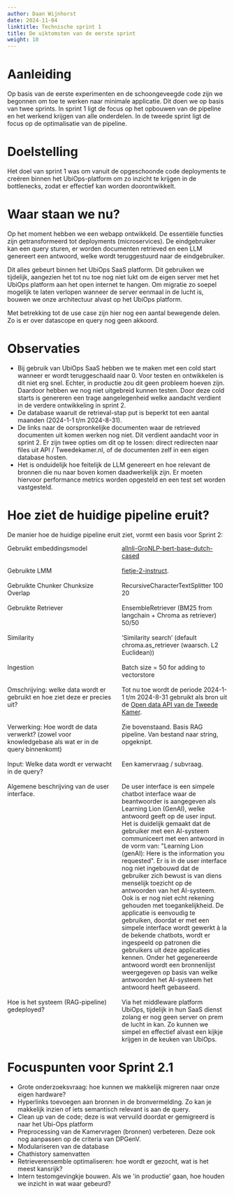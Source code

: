```yaml
---
author: Daan Wijnhorst
date: 2024-11-04
linktitle: Technische sprint 1
title: De uiktomsten van de eerste sprint
weight: 10
---
```


# Aanleiding
Op basis van de eerste experimenten en de schoongeveegde code zijn we begonnen om toe te werken naar minimale applicatie. Dit doen we op basis van twee sprints. 
In sprint 1 ligt de focus op het opbouwen van de pipeline en het werkend krijgen van alle onderdelen. In de tweede sprint ligt de focus op de optimalisatie van de pipeline.

# Doelstelling
Het doel van sprint 1 was om vanuit de opgeschoonde code deployments te creëren binnen het UbiOps-platform om zo inzicht te krijgen in de bottlenecks, zodat er effectief kan worden doorontwikkelt. 

# Waar staan we nu?
Op het moment hebben we een webapp ontwikkeld. De essentiële functies zijn getransformeerd tot deployments (microservices). De eindgebruiker kan een query sturen, er worden documenten retrieved en een LLM genereert een antwoord, welke wordt teruggestuurd naar de eindgebruiker.

Dit alles gebeurt binnen het UbiOps SaaS platform. Dit gebruiken we tijdelijk, aangezien het tot nu toe nog niet lukt om de eigen server met het UbiOps platform aan het open internet te hangen.
Om migratie zo soepel mogelijk te laten verlopen wanneer de server eenmaal in de lucht is, bouwen we onze architectuur alvast op het UbiOps platform.

Met betrekking tot de use case zijn hier nog een aantal bewegende delen. Zo is er over datascope en query nog geen akkoord.

# Observaties

- Bij gebruik van UbiOps SaaS hebben we te maken met een cold start wanneer er wordt teruggeschaald naar 0. Voor testen en ontwikkelen is dit niet erg snel. Echter, in productie zou dit geen probleem hoeven zijn. Daardoor hebben we nog niet uitgebreid kunnen testen. Door deze cold starts is genereren een trage aangelegenheid welke aandacht verdient in de verdere ontwikkeling in sprint 2.
- De database waaruit de retrieval-stap put is beperkt tot een aantal maanden (2024-1-1 t/m 2024-8-31).
- De links naar de oorspronkelijke documenten waar de retrieved documenten uit komen werken nog niet. Dit verdient aandacht voor in sprint 2. Er zijn twee opties om dit op te lossen: direct redirecten naar files uit API / Tweedekamer.nl, of de documenten zelf in een eigen database hosten.
- Het is onduidelijk hoe feitelijk de LLM genereert en hoe relevant de bronnen die nu naar boven komen daadwerkelijk zijn. Er moeten hiervoor performance metrics worden opgesteld en een test set worden vastgesteld.

# Hoe ziet de huidige pipeline eruit?
De manier hoe de huidige pipeline eruit ziet, vormt een basis voor Sprint 2:

<div style="display: flex; gap: 20px;">
  <div style="flex: 1;"> 
  Gebruikt embeddingsmodel
  </div>
  <div style="flex: 1;">
    <a href="https://huggingface.co/textgain/allnli-GroNLP-bert-base-dutch-cased">allnli-GroNLP-bert-base-dutch-cased</a>
  </div>
  </div>

<br />

<div style="display: flex; gap: 20px;">
  <div style="flex: 1;"> 
  Gebruikte LMM
  </div>
  <div style="flex: 1;">
    <a href="https://huggingface.co/BramVanroy/fietje-2-instruct">fietje-2-instruct</a>.
  </div>
  </div>

<br />

<div style="display: flex; gap: 20px;">
  <div style="flex: 1;"> 
  Gebruikte Chunker
  Chunksize
  Overlap
  </div>
  <div style="flex: 1;">
  RecursiveCharacterTextSplitter
  100
  20
  </div>
  </div>

<br />

<div style="display: flex; gap: 20px;">
  <div style="flex: 1;"> 
  Gebruikte Retriever
  </div>
  <div style="flex: 1;">
  EnsembleRetriever (BM25 from langchain + Chroma as retriever) 50/50
  </div>
  </div>

<br />

<div style="display: flex; gap: 20px;">
  <div style="flex: 1;"> 
  Similarity
  </div>
  <div style="flex: 1;">
  ‘Similarity search’ (default chroma.as_retriever (waarsch. L2 Euclidean))
  </div>
  </div>

<br />

<div style="display: flex; gap: 20px;">
  <div style="flex: 1;"> 
  Ingestion
  </div>
  <div style="flex: 1;">
  Batch size = 50 for adding to vectorstore
  </div>
  </div>

<br />

<div style="display: flex; gap: 20px;">
  <div style="flex: 1;"> 
  Omschrijving: welke data wordt er gebruikt en hoe ziet deze er precies uit?
  </div>
  <div style="flex: 1;">
  Tot nu toe wordt de periode 2024-1-1 t/m 2024-8-31 gebruikt als bron uit de <a href="https://opendata.tweedekamer.nl/">Open data API van de Tweede Kamer</a>.
  </div>
  </div>

<br />

<div style="display: flex; gap: 20px;">
  <div style="flex: 1;"> 
  Verwerking: Hoe wordt de data verwerkt? (zowel voor knowledgebase als wat er in de query binnenkomt)
  </div>
  <div style="flex: 1;">
  Zie bovenstaand. Basis RAG pipeline. Van bestand naar string, opgeknipt. 
  </div>
  </div>

<br />

<div style="display: flex; gap: 20px;">
  <div style="flex: 1;"> 
  Input: Welke data wordt er verwacht in de query?
  </div>
  <div style="flex: 1;">
  Een kamervraag / subvraag.
  </div>
  </div>

<br />

<div style="display: flex; gap: 20px;">
  <div style="flex: 1;"> 
  Algemene beschrijving van de user interface.
  </div>
  <div style="flex: 1;">
  De user interface is een simpele chatbot interface waar de beantwoorder is aangegeven als Learning Lion (GenAI), welke antwoord geeft op de user input. Het is duidelijk gemaakt dat de gebruiker met een AI-systeem communiceert met een antwoord in de vorm van: "Learning Lion (genAI): Here is the information you requested". Er is in de user interface nog niet ingebouwd dat de gebruiker zich bewust is van diens menselijk toezicht op de antwoorden van het AI-systeem. Ook is er nog niet echt rekening gehouden met toegankelijkheid. De applicatie is eenvoudig te gebruiken, doordat er met een simpele interface wordt gewerkt à la de bekende chatbots, wordt er ingespeeld op patronen die gebruikers uit deze applicaties kennen. Onder het gegenereerde antwoord wordt een bronnenlijst weergegeven op basis van welke antwoorden het AI-systeem het antwoord heeft gebaseerd. 
  </div>
  </div>

<br />

<div style="display: flex; gap: 20px;">
  <div style="flex: 1;"> 
  Hoe is het systeem (RAG-pipeline) gedeployed?
  </div>
  <div style="flex: 1;">
  Via het middleware platform UbiOps, tijdelijk in hun SaaS dienst zolang er nog geen server on prem de lucht in kan. Zo kunnen we simpel en effectief alvast een kijkje krijgen in de keuken van UbiOps.
  </div>
  </div>

# Focuspunten voor Sprint 2.1

- Grote onderzoeksvraag: hoe kunnen we makkelijk migreren naar onze eigen hardware?
- Hyperlinks toevoegen aan bronnen in de bronvermelding. Zo kan je makkelijk inzien of iets semantisch relevant is aan de query.
- Clean up van de code; deze is wat vervuild doordat er gemigreerd is naar het Ubi-Ops platform
- Preprocessing van de Kamervragen (bronnen) verbeteren. Deze ook nog aanpassen op de criteria van DPGenV.
- Modulariseren van de database
- Chathistory samenvatten
- Retrieverensemble optimaliseren: hoe wordt er gezocht, wat is het meest kansrijk?
- Intern testomgevingkje bouwen. Als we 'in productie' gaan, hoe houden we inzicht in wat waar gebeurd?

